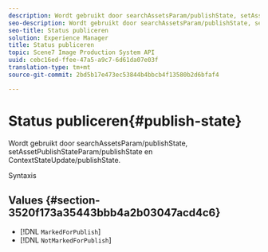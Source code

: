 ```yaml
---
description: Wordt gebruikt door searchAssetsParam/publishState, setAssetPublishStateParam/publishState en ContextStateUpdate/publishState.
seo-description: Wordt gebruikt door searchAssetsParam/publishState, setAssetPublishStateParam/publishState en ContextStateUpdate/publishState.
seo-title: Status publiceren
solution: Experience Manager
title: Status publiceren
topic: Scene7 Image Production System API
uuid: cebc16ed-ffee-47a5-a9c7-6d61da07e03f
translation-type: tm+mt
source-git-commit: 2bd5b17e473ec53844b4bbcb4f13580b2d6bfaf4

---
```



# Status publiceren{#publish-state}

Wordt gebruikt door searchAssetsParam/publishState, setAssetPublishStateParam/publishState en ContextStateUpdate/publishState.

Syntaxis

## Values {#section-3520f173a35443bbb4a2b03047acd4c6}

* [!DNL `MarkedForPublish`]
* [!DNL `NotMarkedForPublish`]

